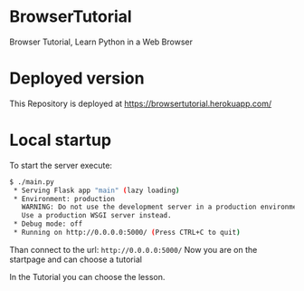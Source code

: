 # BrowserTutorial
Browser Tutorial, Learn Python in a Web Browser

# Deployed version
This Repository is deployed at https://browsertutorial.herokuapp.com/

# Local startup
To start the server execute:
```bash 
$ ./main.py
 * Serving Flask app "main" (lazy loading)
 * Environment: production
   WARNING: Do not use the development server in a production environment.
   Use a production WSGI server instead.
 * Debug mode: off
 * Running on http://0.0.0.0:5000/ (Press CTRL+C to quit)
```
Than connect to the url:
`http://0.0.0.0:5000/`
Now you are on the startpage and can choose a tutorial

In the Tutorial you can choose the lesson.
